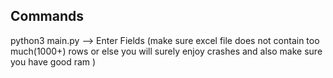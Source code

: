 ## Commands

python3 main.py
--> Enter Fields (make sure excel file does not contain too much(1000+) rows or else you will surely enjoy crashes and also make sure you have good ram )
